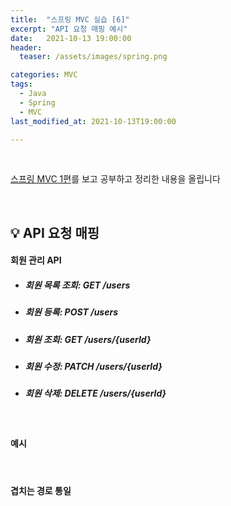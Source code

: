 ```yaml
---
title:  "스프링 MVC 실습 [6]"
excerpt: "API 요청 매핑 예시"
date:   2021-10-13 19:00:00
header:
  teaser: /assets/images/spring.png

categories: MVC
tags:
  - Java
  - Spring
  - MVC
last_modified_at: 2021-10-13T19:00:00

---
```


<br/>

[스프링 MVC 1편](https://www.inflearn.com/course/%EC%8A%A4%ED%94%84%EB%A7%81-mvc-1/dashboard)를 보고 공부하고 정리한 내용을 올립니다

<br/>

## 💡 API 요청 매핑

#### 회원 관리 API

- ##### 회원 목록 조회: GET /users 

- ##### 회원 등록: POST /users 

- ##### 회원 조회: GET /users/{userId} 

- ##### 회원 수정: PATCH /users/{userId} 

- ##### 회원 삭제: DELETE /users/{userId}

<br/>

#### 예시

<script src="https://gist.github.com/ShinDongHun1/80fa6ad6d93551a7310f1549b1169990.js"></script>

<br/>

#### 겹치는 경로 통일

<script src="https://gist.github.com/ShinDongHun1/221d172484b3d094819fa2e70dc20fd1.js"></script>